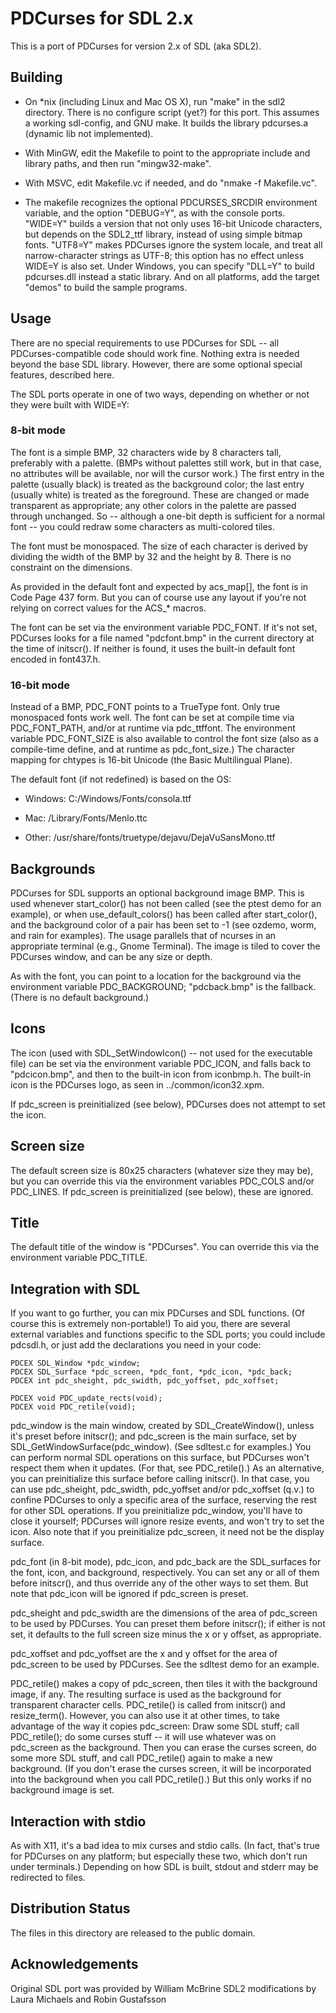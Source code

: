 PDCurses for SDL 2.x
====================

This is a port of PDCurses for version 2.x of SDL (aka SDL2).


Building
--------

- On *nix (including Linux and Mac OS X), run "make" in the sdl2
  directory. There is no configure script (yet?) for this port. This
  assumes a working sdl-config, and GNU make. It builds the library
  pdcurses.a (dynamic lib not implemented).

- With MinGW, edit the Makefile to point to the appropriate include and
  library paths, and then run "mingw32-make".

- With MSVC, edit Makefile.vc if needed, and do "nmake -f Makefile.vc".

- The makefile recognizes the optional PDCURSES_SRCDIR environment
  variable, and the option "DEBUG=Y", as with the console ports.
  "WIDE=Y" builds a version that not only uses 16-bit Unicode
  characters, but depends on the SDL2_ttf library, instead of using
  simple bitmap fonts. "UTF8=Y" makes PDCurses ignore the system locale,
  and treat all narrow-character strings as UTF-8; this option has no
  effect unless WIDE=Y is also set. Under Windows, you can specify
  "DLL=Y" to build pdcurses.dll instead a static library. And on all
  platforms, add the target "demos" to build the sample programs.


Usage
-----

There are no special requirements to use PDCurses for SDL -- all
PDCurses-compatible code should work fine. Nothing extra is needed
beyond the base SDL library. However, there are some optional special
features, described here.

The SDL ports operate in one of two ways, depending on whether or not
they were built with WIDE=Y:


### 8-bit mode

The font is a simple BMP, 32 characters wide by 8 characters tall,
preferably with a palette. (BMPs without palettes still work, but in
that case, no attributes will be available, nor will the cursor work.)
The first entry in the palette (usually black) is treated as the
background color; the last entry (usually white) is treated as the
foreground. These are changed or made transparent as appropriate; any
other colors in the palette are passed through unchanged. So -- although
a one-bit depth is sufficient for a normal font -- you could redraw some
characters as multi-colored tiles.

The font must be monospaced. The size of each character is derived by
dividing the width of the BMP by 32 and the height by 8. There is no
constraint on the dimensions.

As provided in the default font and expected by acs_map[], the font is
in Code Page 437 form. But you can of course use any layout if you're
not relying on correct values for the ACS_* macros.

The font can be set via the environment variable PDC_FONT. If it's not
set, PDCurses looks for a file named "pdcfont.bmp" in the current
directory at the time of initscr(). If neither is found, it uses the
built-in default font encoded in font437.h.


### 16-bit mode

Instead of a BMP, PDC_FONT points to a TrueType font. Only true
monospaced fonts work well. The font can be set at compile time via
PDC_FONT_PATH, and/or at runtime via pdc_ttffont. The environment
variable PDC_FONT_SIZE is also available to control the font size (also
as a compile-time define, and at runtime as pdc_font_size.) The
character mapping for chtypes is 16-bit Unicode (the Basic Multilingual
Plane).

The default font (if not redefined) is based on the OS:

- Windows: C:/Windows/Fonts/consola.ttf

- Mac: /Library/Fonts/Menlo.ttc

- Other: /usr/share/fonts/truetype/dejavu/DejaVuSansMono.ttf


Backgrounds
-----------

PDCurses for SDL supports an optional background image BMP. This is used
whenever start_color() has not been called (see the ptest demo for an
example), or when use_default_colors() has been called after
start_color(), and the background color of a pair has been set to -1
(see ozdemo, worm, and rain for examples). The usage parallels that of
ncurses in an appropriate terminal (e.g., Gnome Terminal). The image is
tiled to cover the PDCurses window, and can be any size or depth.

As with the font, you can point to a location for the background via the
environment variable PDC_BACKGROUND; "pdcback.bmp" is the fallback.
(There is no default background.)


Icons
-----

The icon (used with SDL_SetWindowIcon() -- not used for the executable
file) can be set via the environment variable PDC_ICON, and falls back
to "pdcicon.bmp", and then to the built-in icon from iconbmp.h. The
built-in icon is the PDCurses logo, as seen in ../common/icon32.xpm.

If pdc_screen is preinitialized (see below), PDCurses does not attempt
to set the icon.


Screen size
-----------

The default screen size is 80x25 characters (whatever size they may be),
but you can override this via the environment variables PDC_COLS and/or
PDC_LINES. If pdc_screen is preinitialized (see below), these are
ignored.

Title
------------
The default title of the window is "PDCurses". You can override this via
the environment variable PDC_TITLE.

Integration with SDL
--------------------

If you want to go further, you can mix PDCurses and SDL functions. (Of
course this is extremely non-portable!) To aid you, there are several
external variables and functions specific to the SDL ports; you could
include pdcsdl.h, or just add the declarations you need in your code:

    PDCEX SDL_Window *pdc_window;
    PDCEX SDL_Surface *pdc_screen, *pdc_font, *pdc_icon, *pdc_back;
    PDCEX int pdc_sheight, pdc_swidth, pdc_yoffset, pdc_xoffset;

    PDCEX void PDC_update_rects(void);
    PDCEX void PDC_retile(void);

pdc_window is the main window, created by SDL_CreateWindow(), unless
it's preset before initscr(); and pdc_screen is the main surface, set by
SDL_GetWindowSurface(pdc_window). (See sdltest.c for examples.) You can
perform normal SDL operations on this surface, but PDCurses won't
respect them when it updates. (For that, see PDC_retile().) As an
alternative, you can preinitialize this surface before calling
initscr(). In that case, you can use pdc_sheight, pdc_swidth,
pdc_yoffset and/or pdc_xoffset (q.v.) to confine PDCurses to only a
specific area of the surface, reserving the rest for other SDL
operations. If you preinitialize pdc_window, you'll have to close it
yourself; PDCurses will ignore resize events, and won't try to set the
icon. Also note that if you preinitialize pdc_screen, it need not be the
display surface.

pdc_font (in 8-bit mode), pdc_icon, and pdc_back are the SDL_surfaces
for the font, icon, and background, respectively. You can set any or all
of them before initscr(), and thus override any of the other ways to set
them. But note that pdc_icon will be ignored if pdc_screen is preset.

pdc_sheight and pdc_swidth are the dimensions of the area of pdc_screen
to be used by PDCurses. You can preset them before initscr(); if either
is not set, it defaults to the full screen size minus the x or y offset,
as appropriate.

pdc_xoffset and pdc_yoffset are the x and y offset for the area of
pdc_screen to be used by PDCurses. See the sdltest demo for an example.

PDC_retile() makes a copy of pdc_screen, then tiles it with the
background image, if any. The resulting surface is used as the
background for transparent character cells. PDC_retile() is called from
initscr() and resize_term(). However, you can also use it at other
times, to take advantage of the way it copies pdc_screen: Draw some SDL
stuff; call PDC_retile(); do some curses stuff -- it will use whatever
was on pdc_screen as the background. Then you can erase the curses
screen, do some more SDL stuff, and call PDC_retile() again to make a
new background. (If you don't erase the curses screen, it will be
incorporated into the background when you call PDC_retile().) But this
only works if no background image is set.


Interaction with stdio
----------------------

As with X11, it's a bad idea to mix curses and stdio calls. (In fact,
that's true for PDCurses on any platform; but especially these two,
which don't run under terminals.) Depending on how SDL is built, stdout
and stderr may be redirected to files.


Distribution Status
-------------------

The files in this directory are released to the public domain.


Acknowledgements
----------------

Original SDL port was provided by William McBrine
SDL2 modifications by Laura Michaels and Robin Gustafsson
